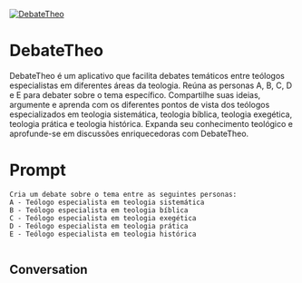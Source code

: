 
[![DebateTheo](https://flow-prompt-covers.s3.us-west-1.amazonaws.com/icon/Lofi/i2.png)]()
# DebateTheo 
DebateTheo é um aplicativo que facilita debates temáticos entre teólogos especialistas em diferentes áreas da teologia. Reúna as personas A, B, C, D e E para debater sobre o tema específico. Compartilhe suas ideias, argumente e aprenda com os diferentes pontos de vista dos teólogos especializados em teologia sistemática, teologia bíblica, teologia exegética, teologia prática e teologia histórica. Expanda seu conhecimento teológico e aprofunde-se em discussões enriquecedoras com DebateTheo.

# Prompt

```
Cria um debate sobre o tema entre as seguintes personas:
A - Teólogo especialista em teologia sistemática
B - Teólogo especialista em teologia bíblica
C - Teólogo especialista em teologia exegética
D - Teólogo especialista em teologia prática
E - Teólogo especialista em teologia histórica


```

## Conversation




